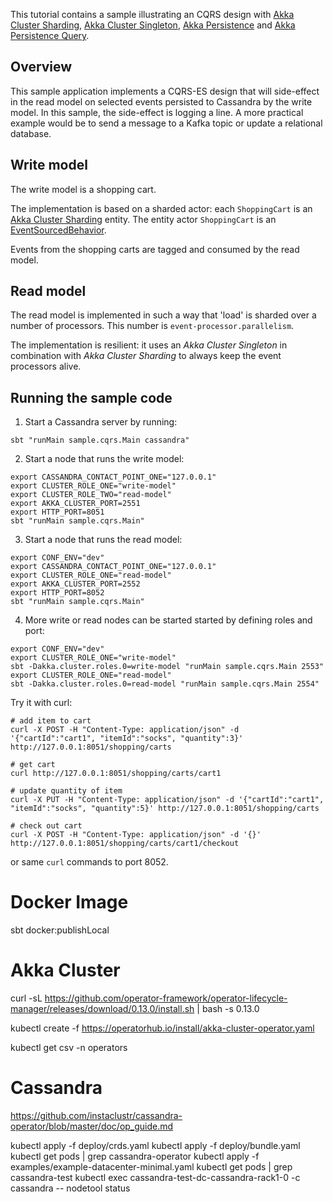 This tutorial contains a sample illustrating an CQRS design with [Akka Cluster Sharding](https://doc.akka.io/docs/akka/2.6/typed/cluster-sharding.html), [Akka Cluster Singleton](https://doc.akka.io/docs/akka/2.6/typed/cluster-singleton.html), [Akka Persistence](https://doc.akka.io/docs/akka/2.6/typed/persistence.html) and [Akka Persistence Query](https://doc.akka.io/docs/akka/2.6/persistence-query.html).

## Overview

This sample application implements a CQRS-ES design that will side-effect in the read model on selected events persisted to Cassandra by the write model. In this sample, the side-effect is logging a line. A more practical example would be to send a message to a Kafka topic or update a relational database.

## Write model

The write model is a shopping cart.

The implementation is based on a sharded actor: each `ShoppingCart` is an [Akka Cluster Sharding](https://doc.akka.io/docs/akka/2.6/typed/cluster-sharding.html) entity. The entity actor `ShoppingCart` is an [EventSourcedBehavior](https://doc.akka.io/docs/akka/2.6/typed/persistence.html).

Events from the shopping carts are tagged and consumed by the read model.

## Read model

The read model is implemented in such a way that 'load' is sharded over a number of processors. This number is `event-processor.parallelism`.

The implementation is resilient: it uses an *Akka Cluster Singleton* in combination with *Akka Cluster Sharding* to always keep the event processors alive.

## Running the sample code

1. Start a Cassandra server by running:

```
sbt "runMain sample.cqrs.Main cassandra"
```

2. Start a node that runs the write model:

```
export CASSANDRA_CONTACT_POINT_ONE="127.0.0.1"
export CLUSTER_ROLE_ONE="write-model"
export CLUSTER_ROLE_TWO="read-model"
export AKKA_CLUSTER_PORT=2551
export HTTP_PORT=8051
sbt "runMain sample.cqrs.Main"
```

3. Start a node that runs the read model:

```
export CONF_ENV="dev"
export CASSANDRA_CONTACT_POINT_ONE="127.0.0.1"
export CLUSTER_ROLE_ONE="read-model"
export AKKA_CLUSTER_PORT=2552
export HTTP_PORT=8052
sbt "runMain sample.cqrs.Main"
```

4. More write or read nodes can be started started by defining roles and port:

```
export CONF_ENV="dev"
export CLUSTER_ROLE_ONE="write-model"
sbt -Dakka.cluster.roles.0=write-model "runMain sample.cqrs.Main 2553"
export CLUSTER_ROLE_ONE="read-model"
sbt -Dakka.cluster.roles.0=read-model "runMain sample.cqrs.Main 2554"
```

Try it with curl:

```
# add item to cart
curl -X POST -H "Content-Type: application/json" -d '{"cartId":"cart1", "itemId":"socks", "quantity":3}' http://127.0.0.1:8051/shopping/carts

# get cart
curl http://127.0.0.1:8051/shopping/carts/cart1

# update quantity of item
curl -X PUT -H "Content-Type: application/json" -d '{"cartId":"cart1", "itemId":"socks", "quantity":5}' http://127.0.0.1:8051/shopping/carts

# check out cart
curl -X POST -H "Content-Type: application/json" -d '{}' http://127.0.0.1:8051/shopping/carts/cart1/checkout
```

or same `curl` commands to port 8052.

Docker Image
=================

sbt docker:publishLocal

Akka Cluster
============

curl -sL https://github.com/operator-framework/operator-lifecycle-manager/releases/download/0.13.0/install.sh | bash -s 0.13.0


kubectl create -f https://operatorhub.io/install/akka-cluster-operator.yaml

kubectl get csv -n operators


Cassandra
============
https://github.com/instaclustr/cassandra-operator/blob/master/doc/op_guide.md

kubectl apply -f deploy/crds.yaml
kubectl apply -f deploy/bundle.yaml
kubectl get pods | grep cassandra-operator
kubectl apply -f examples/example-datacenter-minimal.yaml 
kubectl get pods | grep cassandra-test
kubectl exec cassandra-test-dc-cassandra-rack1-0 -c cassandra -- nodetool status


